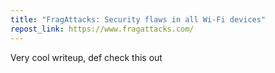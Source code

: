 ```yaml
---
title: "FragAttacks: Security flaws in all Wi-Fi devices"
repost_link: https://www.fragattacks.com/
---
```


Very cool writeup, def check this out
